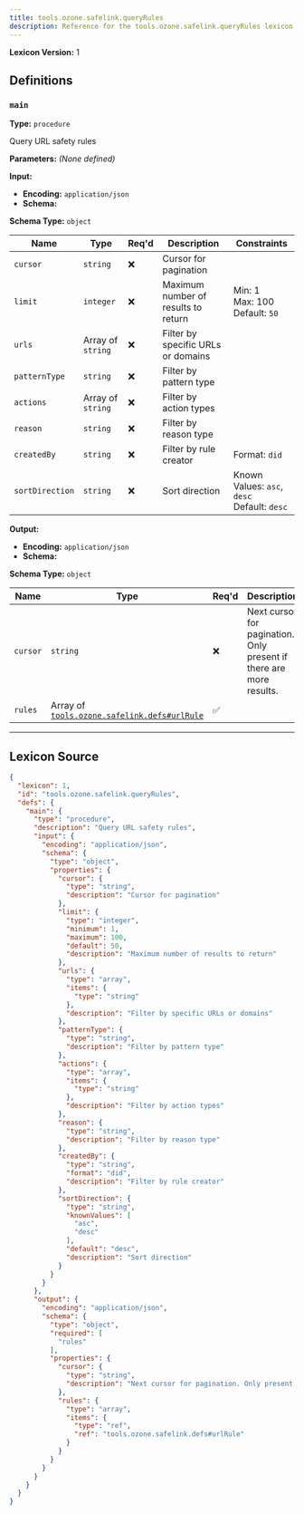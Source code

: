 ```yaml
---
title: tools.ozone.safelink.queryRules
description: Reference for the tools.ozone.safelink.queryRules lexicon
---
```

**Lexicon Version:** 1

## Definitions

<a name="main"></a>
### `main`

**Type:** `procedure`

Query URL safety rules

**Parameters:** _(None defined)_

**Input:**

- **Encoding:** `application/json`
- **Schema:**

**Schema Type:** `object`

| Name | Type | Req'd  | Description | Constraints |
|------|------|----------|-------------|-------------|
| `cursor` | `string` | ❌  | Cursor for pagination |  |
| `limit` | `integer` | ❌  | Maximum number of results to return | Min: 1<br/>Max: 100<br/>Default: `50` |
| `urls` | Array of `string` | ❌  | Filter by specific URLs or domains |  |
| `patternType` | `string` | ❌  | Filter by pattern type |  |
| `actions` | Array of `string` | ❌  | Filter by action types |  |
| `reason` | `string` | ❌  | Filter by reason type |  |
| `createdBy` | `string` | ❌  | Filter by rule creator | Format: `did` |
| `sortDirection` | `string` | ❌  | Sort direction | Known Values: `asc`, `desc`<br/>Default: `desc` |
**Output:**

- **Encoding:** `application/json`
- **Schema:**

**Schema Type:** `object`

| Name | Type | Req'd  | Description | Constraints |
|------|------|----------|-------------|-------------|
| `cursor` | `string` | ❌  | Next cursor for pagination. Only present if there are more results. |  |
| `rules` | Array of [`tools.ozone.safelink.defs#urlRule`](/lexicons/tools/ozone/safelink/tools-ozone-safelink-defs#urlrule) | ✅  |  |  |

---

## Lexicon Source
```json
{
  "lexicon": 1,
  "id": "tools.ozone.safelink.queryRules",
  "defs": {
    "main": {
      "type": "procedure",
      "description": "Query URL safety rules",
      "input": {
        "encoding": "application/json",
        "schema": {
          "type": "object",
          "properties": {
            "cursor": {
              "type": "string",
              "description": "Cursor for pagination"
            },
            "limit": {
              "type": "integer",
              "minimum": 1,
              "maximum": 100,
              "default": 50,
              "description": "Maximum number of results to return"
            },
            "urls": {
              "type": "array",
              "items": {
                "type": "string"
              },
              "description": "Filter by specific URLs or domains"
            },
            "patternType": {
              "type": "string",
              "description": "Filter by pattern type"
            },
            "actions": {
              "type": "array",
              "items": {
                "type": "string"
              },
              "description": "Filter by action types"
            },
            "reason": {
              "type": "string",
              "description": "Filter by reason type"
            },
            "createdBy": {
              "type": "string",
              "format": "did",
              "description": "Filter by rule creator"
            },
            "sortDirection": {
              "type": "string",
              "knownValues": [
                "asc",
                "desc"
              ],
              "default": "desc",
              "description": "Sort direction"
            }
          }
        }
      },
      "output": {
        "encoding": "application/json",
        "schema": {
          "type": "object",
          "required": [
            "rules"
          ],
          "properties": {
            "cursor": {
              "type": "string",
              "description": "Next cursor for pagination. Only present if there are more results."
            },
            "rules": {
              "type": "array",
              "items": {
                "type": "ref",
                "ref": "tools.ozone.safelink.defs#urlRule"
              }
            }
          }
        }
      }
    }
  }
}
```

